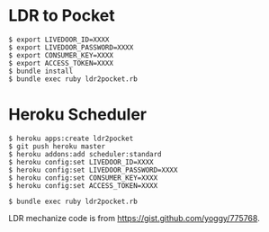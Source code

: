 # LDR to Pocket

    $ export LIVEDOOR_ID=XXXX
    $ export LIVEDOOR_PASSWORD=XXXX
    $ export CONSUMER_KEY=XXXX
    $ export ACCESS_TOKEN=XXXX
    $ bundle install
    $ bundle exec ruby ldr2pocket.rb

# Heroku Scheduler

    $ heroku apps:create ldr2pocket
    $ git push heroku master
    $ heroku addons:add scheduler:standard
    $ heroku config:set LIVEDOOR_ID=XXXX
    $ heroku config:set LIVEDOOR_PASSWORD=XXXX
    $ heroku config:set CONSUMER_KEY=XXXX
    $ heroku config:set ACCESS_TOKEN=XXXX
    
    $ bundle exec ruby ldr2pocket.rb

LDR mechanize code is from https://gist.github.com/yoggy/775768.
